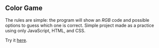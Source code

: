 ## Color Game
The rules are simple: the program will show an *RGB* code and possible options to guess which one is correct.
Simple project made as a practice using only JavaScript, HTML, and CSS.

Try it [here](https://jfranciscopages.github.io/ColorGame/).
